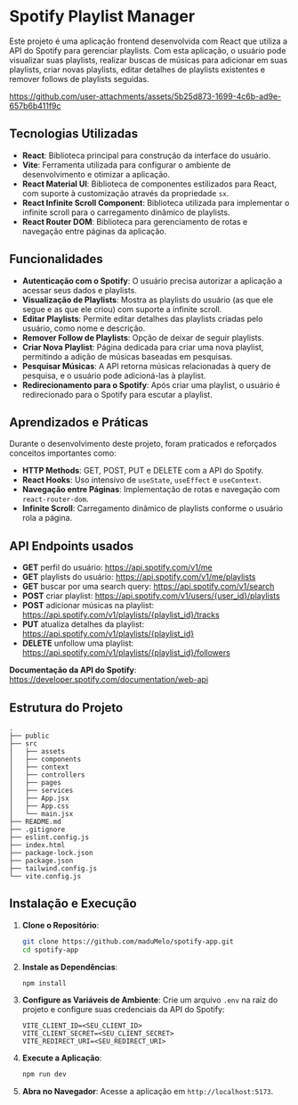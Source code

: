 # Spotify Playlist Manager

Este projeto é uma aplicação frontend desenvolvida com React que utiliza a API do Spotify para gerenciar playlists. Com esta aplicação, o usuário pode visualizar suas playlists, realizar buscas de músicas para adicionar em suas playlists, criar novas playlists, editar detalhes de playlists existentes e remover follows de playlists seguidas.

https://github.com/user-attachments/assets/5b25d873-1699-4c6b-ad9e-657b6b411f9c

## Tecnologias Utilizadas

- **React**: Biblioteca principal para construção da interface do usuário.
- **Vite**: Ferramenta utilizada para configurar o ambiente de desenvolvimento e otimizar a aplicação.
- **React Material UI**: Biblioteca de componentes estilizados para React, com suporte à customização através da propriedade `sx`.
- **React Infinite Scroll Component**: Biblioteca utilizada para implementar o infinite scroll para o carregamento dinâmico de playlists.
- **React Router DOM**: Biblioteca para gerenciamento de rotas e navegação entre páginas da aplicação.

## Funcionalidades

- **Autenticação com o Spotify**: O usuário precisa autorizar a aplicação a acessar seus dados e playlists.
- **Visualização de Playlists**: Mostra as playlists do usuário (as que ele segue e as que ele criou) com suporte a infinite scroll.
- **Editar Playlists**: Permite editar detalhes das playlists criadas pelo usuário, como nome e descrição.
- **Remover Follow de Playlists**: Opção de deixar de seguir playlists.
- **Criar Nova Playlist**: Página dedicada para criar uma nova playlist, permitindo a adição de músicas baseadas em pesquisas.
- **Pesquisar Músicas**: A API retorna músicas relacionadas à query de pesquisa, e o usuário pode adicioná-las à playlist.
- **Redirecionamento para o Spotify**: Após criar uma playlist, o usuário é redirecionado para o Spotify para escutar a playlist.

## Aprendizados e Práticas

Durante o desenvolvimento deste projeto, foram praticados e reforçados conceitos importantes como:

- **HTTP Methods**: GET, POST, PUT e DELETE com a API do Spotify.
- **React Hooks**: Uso intensivo de `useState`, `useEffect` e `useContext`.
- **Navegação entre Páginas**: Implementação de rotas e navegação com `react-router-dom`.
- **Infinite Scroll**: Carregamento dinâmico de playlists conforme o usuário rola a página.

## API Endpoints usados

- **GET** perfil do usuário: https://api.spotify.com/v1/me
- **GET** playlists do usuário: https://api.spotify.com/v1/me/playlists
- **GET** buscar por uma search query: https://api.spotify.com/v1/search
- **POST** criar playlist: https://api.spotify.com/v1/users/{user_id}/playlists
- **POST** adicionar músicas na playlist: https://api.spotify.com/v1/playlists/{playlist_id}/tracks
- **PUT** atualiza detalhes da playlist: https://api.spotify.com/v1/playlists/{playlist_id}
- **DELETE** unfollow uma playlist: https://api.spotify.com/v1/playlists/{playlist_id}/followers

**Documentação da API do Spotify**: https://developer.spotify.com/documentation/web-api

## Estrutura do Projeto

```
.
├── public
├── src
│   ├── assets
│   ├── components
│   ├── context
│   ├── controllers
│   ├── pages
│   ├── services
│   ├── App.jsx
│   ├── App.css
│   └── main.jsx
├── README.md
├── .gitignore
├── eslint.config.js
├── index.html
├── package-lock.json
├── package.json
├── tailwind.config.js
└── vite.config.js
```

## Instalação e Execução

1. **Clone o Repositório**:
   ```bash
   git clone https://github.com/maduMelo/spotify-app.git
   cd spotify-app
   ```

2. **Instale as Dependências**:
   ```bash
   npm install
   ```

3. **Configure as Variáveis de Ambiente**:
   Crie um arquivo `.env` na raiz do projeto e configure suas credenciais da API do Spotify:
   ```env
   VITE_CLIENT_ID=<SEU_CLIENT_ID>
   VITE_CLIENT_SECRET=<SEU_CLIENT_SECRET>
   VITE_REDIRECT_URI=<SEU_REDIRECT_URI>
   ```

4. **Execute a Aplicação**:
   ```bash
   npm run dev
   ```

5. **Abra no Navegador**:
   Acesse a aplicação em `http://localhost:5173`.

